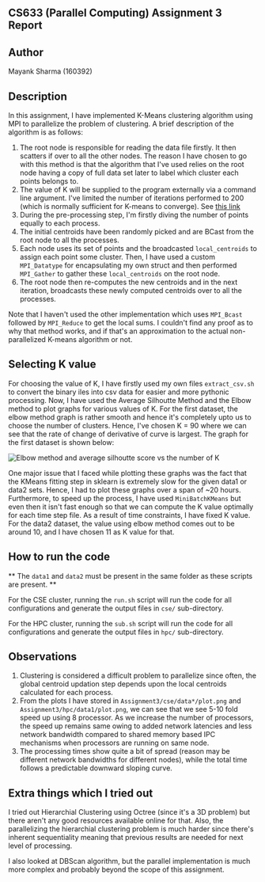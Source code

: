 ## CS633 (Parallel Computing) Assignment 3 Report

## Author
Mayank Sharma (160392)

## Description

In this assignment, I have implemented K-Means clustering algorithm using MPI to parallelize the problem of clustering. A brief description of the algorithm is as follows:

1. The root node is responsible for reading the data file firstly. It then scatters if over to all the other nodes. The reason I have chosen to go with this method is that the algorithm that I've used relies on the root node having a copy of full data set later to label which cluster each points belongs to.
2. The value of K will be supplied to the program externally via a command line argument. I've limited the number of iterations performed to 200 (which is normally sufficient for K-means to converge). See [this link](https://stats.stackexchange.com/questions/261836/k-means-how-many-iterations-in-practical-situations)
3. During the pre-processing step, I'm firstly diving the number of points equally to each process. 
4. The initial centroids have been randomly picked and are BCast from the root node to all the processes.
5. Each node uses its set of points and the broadcasted `local_centroids` to assign each point some cluster. Then, I have used a custom `MPI_Datatype` for encapsulating my own struct and then performed `MPI_Gather` to gather these `local_centroids` on the root node.
6. The root node then re-computes the new centroids and in the next iteration, broadcasts these newly computed centroids over to all the processes.

Note that I haven't used the other implementation which uses `MPI_Bcast` followed by `MPI_Reduce` to get the local sums. I couldn't find any proof as to why that method works, and if that's an approximation to the actual non-parallelized K-means algorithm or not.

## Selecting K value

For choosing the value of K, I have firstly used my own files `extract_csv.sh` to convert the binary iles into csv data for easier and more pythonic processing. Now, I have used the Average Silhoutte Method and the Elbow method to plot graphs for various values of K. For the first dataset, the elbow method graph is rather smooth and hence it's completely upto us to choose the number of clusters. Hence, I've chosen K = 90 where we can see that the rate of change of derivative of curve is largest. The graph for the first dataset is shown below: 

![Elbow method and average silhoutte score vs the number of K](https://i.imgur.com/upUBANG.png)

One major issue that I faced while plotting these graphs was the fact that the KMeans fitting step in sklearn is extremely slow for the given data1 or data2 sets. Hence, I had to plot these graphs over a span of ~20 hours. Furthermore, to speed up the process, I have used `MiniBatchKMeans` but even then it isn't fast enough so that we can compute the K value optimally for each time step file. As a result of time constraints, I have fixed K value. For the data2 dataset, the value using elbow method comes out to be around 10, and I have chosen 11 as K value for that.

## How to run the code

** The `data1` and `data2` must be present in the same folder as these scripts are present. **

For the CSE cluster, running the `run.sh` script will run the code for all configurations and generate the output files in `cse/` sub-directory.

For the HPC cluster, running the `sub.sh` script will run the code for all configurations and generate the output files in `hpc/` sub-directory.
## Observations

1. Clustering is considered a difficult problem to parallelize since often, the global centroid updation step depends upon the local centroids calculated for each process.
2. From the plots I have stored in `Assignment3/cse/data*/plot.png` and `Assignment3/hpc/data1/plot.png`, we can see that we see 5-10 fold speed up using 8 processor. As we increase the number of processors, the speed up remains same owing to added network latencies and less network bandwidth compared to shared memory based IPC mechanisms when processors are running on same node.
3. The processing times show quite a bit of spread (reason may be different network bandwidths for different nodes), while the total time follows a predictable downward sloping curve.

## Extra things which I tried out

I tried out Hierarchial Clustering using Octree (since it's a 3D problem) but there aren't any good resources available online for that. Also, the parallelizing the hierarchial clustering problem is much harder since there's inherent sequentiality meaning that previous results are needed for next level of processing.

I also looked at DBScan algorithm, but the parallel implementation is much more complex and probably beyond the scope of this assignment.
